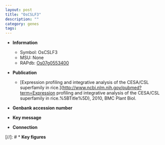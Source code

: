 ```yaml
---
layout: post
title: "OsCSLF3"
description: ""
category: genes
tags: 
---
```


* **Information**  
    + Symbol: OsCSLF3  
    + MSU: None  
    + RAPdb: [Os07g0553400](http://rapdb.dna.affrc.go.jp/viewer/gbrowse_details/irgsp1?name=Os07g0553400)  

* **Publication**  
    + [Expression profiling and integrative analysis of the CESA/CSL superfamily in rice.](http://www.ncbi.nlm.nih.gov/pubmed?term=Expression profiling and integrative analysis of the CESA/CSL superfamily in rice.%5BTitle%5D), 2010, BMC Plant Biol.

* **Genbank accession number**  

* **Key message**  

* **Connection**  

[//]: # * **Key figures**  


